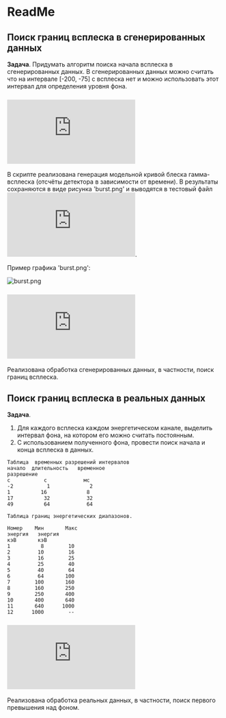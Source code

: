 # ReadMe

## Поиск границ всплеска в сгенерированных данных
**Задача**. Придумать алгоритм поиска начала всплеска в сгенерированных данных.
В сгенерированных данных можно считать что на интервале [-200, -75] c всплеска нет и 
можно использовать этот интервал для определения уровня фона.

### ![generate_burst.py](https://github.com/YepFun/satellite/blob/main/generate_burst.py) 
В скрипте реализована генерация модельной кривой блеска гамма-всплеска 
(отсчёты детектора в зависимости от времени).
В результаты сохраняются в виде рисунка 'burst.png' и 
выводятся в тестовый файл !['burst.txt'](https://github.com/YepFun/satellite/blob/main/burst.txt).

Пример графика 'burst.png':

![burst.png](https://github.com/YepFun/satellite/blob/main/burst.png)

### ![analyze_burst_generated.cpp](https://github.com/YepFun/satellite/blob/main/analyze_burst_generated.cpp) 
Реализована обработка сгенерированных данных, в частности, поиск границ всплеска.

## Поиск границ всплеска в реальных данных

**Задача**. 
1. Для каждого всплеска каждом энергетическом канале, выделить интервал фона, на котором его можно считать постоянным.
2. С использованием полученного фона, провести поиск начала и конца всплеска в данных.
```
Таблица  временных разрешений интервалов
начало  длительность   временное
разрешение
с           с            мс
-2           1             2  
1          16             8
17          32            32
49          64            64
```
```
Таблица границ энергетических диапазонов.

Номер    Мин       Макс
энергия   энергия
кэВ       кэВ
1          8        10
2         10        16
3         16        25
4         25        40
5         40        64
6         64       100
7        100       160
8        160       250
9        250       400
10       400       640
11       640      1000
12      1000        --
```

### ![analyze_burst_generated.cpp](https://github.com/YepFun/satellite/blob/main/analyze_burst_real.cpp)
Реализована обработка реальных данных, в частности, поиск первого превышения над фоном.
